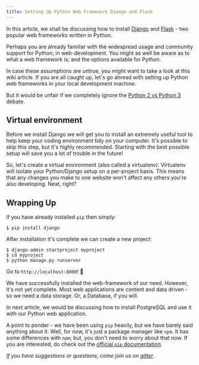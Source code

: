 ```yaml
---
title: Setting Up Python Web Framework Django and Flask
---
```

In this article, we shall be discussing how to install <a href='https://www.djangoproject.com/' target='_blank' rel='nofollow'>Django</a> and <a href='http://flask.pocoo.org/' target='_blank' rel='nofollow'>Flask</a> - two popular web frameworks written in Python.

Perhaps you are already familiar with the widespread usage and community support for Python; in web-development. You might as well be aware as to what a web framework is; and the options available for Python.

In case these assumptions are untrue, you might want to take a look at this <a>wiki article</a>. If you are all caught up, let's go ahread with setting up Python web frameworks in your local development machine.

But it would be unfair if we completely ignore the <a href='http://docs.python-guide.org/en/latest/starting/which-python/#the-state-of-python-2-vs-3' target='_blank' rel='nofollow'>Python 2 vs Python 3</a> debate.

## Virtual environment

Before we install Django we will get you to install an extremely useful tool to help keep your coding environment tidy on your computer. It's possible to skip this step, but it's highly recommended. Starting with the best possible setup will save you a lot of trouble in the future!

So, let's create a virtual environment (also called a virtualenv). Virtualenv will isolate your Python/Django setup on a per-project basis. This means that any changes you make to one website won't affect any others you're also developing. Neat, right?

## Wrapping Up

If you have already installed `pip` then simply:
```
$ pip install django
```
After installation it's complete we can create a new project:
```
$ django-admin startproject myproject
$ cd myproject
$ python manage.py runserver
```
Go to `http://localhost:8000`! :rocket:

We have successfully installed the web-framework of our need. However, it's not yet complete. Most web applications are content and data driven - so we need a data storage. Or, a Database, if you will.

In next article, we would be discussing how to install PostgreSQL and use it with our Python web application.

A point to ponder - we have been using `pip` heavily, but we have barely said anything about it. Well, for now, it's just a package manager like `npm`. It has some differences with `npm`; but, you don't need to worry about that now. If you are interested, do check out the <a href='http://pip-python3.readthedocs.org/en/latest/index.html' target='_blank' rel='nofollow'>official `pip` documentation</a>.

_If you have suggestions or questions, come join us on <a href='https://gitter.im/FreeCodeCamp/FreeCodeCamp' target='_blank' rel='nofollow'>gitter</a>_.
